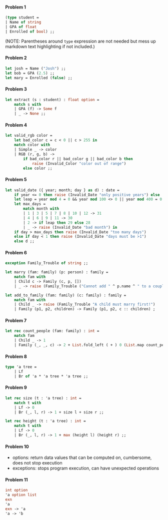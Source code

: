 #### Problem 1
```ocaml
(type student =
| Name of string
| GPA of float
| Enrolled of bool) ;;
```

(NOTE: Parentheses around `type` expression are not needed but mess up markdown text highlighting if not included.)

#### Problem 2
```ocaml
let josh = Name ("Josh") ;;
let bob = GPA (2.5) ;;
let mary = Enrolled (false) ;;
```

#### Problem 3
```ocaml
let extract (s : student) : float option =
    match s with
    | GPA (f) -> Some f
    | _ -> None ;;
```

#### Problem 4
```ocaml
let valid_rgb color =
    let bad_color c = c < 0 || c > 255 in
    match color with
    | Simple _ -> color
    | RGB (r, g, b) ->
        if bad_color r || bad_color g || bad_color b then 
            raise (Invalid_Color "color out of range")
        else color ;;
```

#### Problem 5
```ocaml
let valid_date ({ year; month; day } as d) : date =
    if year <= 0 then raise (Invalid_Date "only positive years") else
    let leap = year mod 4 = 0 && year mod 100 <> 0 || year mod 400 = 0 in
    let max_days =
        match month with
        | 1 | 3 | 5 | 7 | 8 | 10 | 12 -> 31
        | 4 | 6 | 9 | 11 -> 30
        | 2 -> if leap then 29 else 28
        | _ -> raise (Invalid_Date "bad month") in
    if day > max_days then raise (Invalid_Date "too many days")
    else if day < 1 then raise (Invalid_Date "days must be >1")
    else d ;;
```

#### Problem 6
```ocaml
exception Family_Trouble of string ;;

let marry (fam: family) (p: person) : family =
    match fam with
    | Child c -> Family (c, p, [])
    | _ -> raise (Family_Trouble ("Cannot add " ^ p.name ^ " to a couple!")) ;;

let add_to_family (fam: family) (c: family) : family =
    match fam with
    | Child _ -> raise (Family_Trouble "A child must marry first!")
    | Family (p1, p2, children) -> Family (p1, p2, c :: children) ;
```

#### Problem 7
```ocaml
let rec count_people (fam: family) : int =
    match fam
    | Child _ -> 1
    | Family (_, _, c) -> 2 + List.fold_left ( + ) 0 (List.map count_people c) 
```

#### Problem 8
```ocaml
type 'a tree = 
    | Lf
    | Br of 'a * 'a tree * 'a tree ;;
```

#### Problem 9
```ocaml
let rec size (t : 'a tree) : int =
    match t with
    | Lf -> 0
    | Br (_, l, r) -> 1 + size l + size r ;;

let rec height (t : 'a tree) : int =
    match t with
    | Lf -> 0
    | Br (_, l, r) -> 1 + max (height l) (height r) ;;
```

#### Problem 10
* options: return data values that can be computed on, cumbersome, does not stop execution
* exceptions: stops program execution, can have unexpected operations

#### Problem 11
```ocaml
int option
'a option list
exn
'a
exn -> 'a
'a -> 'b
```
